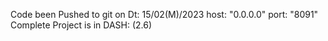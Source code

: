 Code been Pushed to git on Dt: 15/02(M)/2023
host: "0.0.0.0" port: "8091"
Complete Project is in DASH: (2.6)